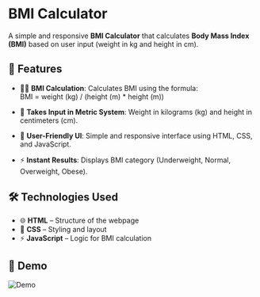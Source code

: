 # BMI Calculator  

A simple and responsive **BMI Calculator** that calculates **Body Mass Index (BMI)** based on user input (weight in kg and height in cm).  

## 🚀 Features  

- 🏋️‍♂️ **BMI Calculation**: Calculates BMI using the formula:  
BMI = weight (kg) / (height (m) * height (m))

- 📏 **Takes Input in Metric System**: Weight in kilograms (kg) and height in centimeters (cm).  
- 🎨 **User-Friendly UI**: Simple and responsive interface using HTML, CSS, and JavaScript.  
- ⚡ **Instant Results**: Displays BMI category (Underweight, Normal, Overweight, Obese).  

## 🛠 Technologies Used  

- 🌐 **HTML** – Structure of the webpage  
- 🎨 **CSS** – Styling and layout  
- ⚡ **JavaScript** – Logic for BMI calculation  

## 📸 Demo  

![Demo](Assets/Demo.gif)  



